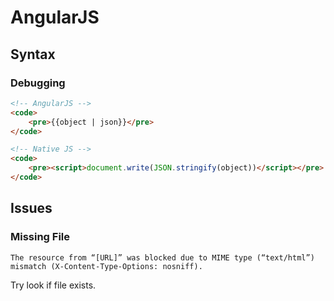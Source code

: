 # AngularJS

## Syntax

### Debugging

```html
<!-- AngularJS -->
<code>
    <pre>{{object | json}}</pre>
</code>

<!-- Native JS -->
<code>
    <pre><script>document.write(JSON.stringify(object))</script></pre>
</code>
```

## Issues

### Missing File

```log
The resource from “[URL]” was blocked due to MIME type (“text/html”) mismatch (X-Content-Type-Options: nosniff).
```

Try look if file exists.
